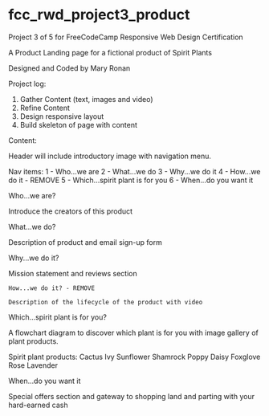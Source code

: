 # fcc_rwd_project3_product
Project 3 of 5 for FreeCodeCamp Responsive Web Design Certification

A Product Landing page for a fictional product of Spirit Plants

Designed and Coded by Mary Ronan

Project log:
1. Gather Content (text, images and video)
2. Refine Content
3. Design responsive layout 
4. Build skeleton of page with content


Content:

Header will include introductory image with navigation menu.

Nav items:
1 - Who...we are
2 - What...we do
3 - Why...we do it
    4 - How...we do it - REMOVE
5 - Which...spirit plant is for you
6 - When...do you want it


Who...we are?

Introduce the creators of this product

What...we do?

Description of product and email sign-up form

Why...we do it?

Mission statement and reviews section

    How...we do it? - REMOVE

    Description of the lifecycle of the product with video

Which...spirit plant is for you?

A flowchart diagram to discover which plant is for you with image gallery of plant products.

Spirit plant products:
Cactus
Ivy
Sunflower
Shamrock
Poppy
Daisy
Foxglove
Rose
Lavender

When...do you want it

Special offers section and gateway to shopping land and parting with your hard-earned cash


